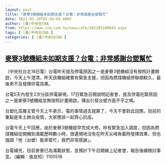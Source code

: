 ```yaml
---
layout: post
title: "麥寮3號機組未如期支援？台電：非常感謝台塑幫忙"
date: 2021-05-18T02:34:03.000Z
author: (臺)中央社CNA
from: https://www.cna.com.tw/news/afe/202105180043.aspx
tags: [ (臺)中央社CNA ]
categories: [ (臺)中央社CNA ]
---
```

<!--1621305243000-->
[麥寮3號機組未如期支援？台電：非常感謝台塑幫忙](https://www.cna.com.tw/news/afe/202105180043.aspx)
------

<div>
<div></div><div class="paragraph"><p>（中央社台北18日電）台電昨天提及停電原因之一是麥寮3號機組沒有按照計畫開啟，今天上午澄清，昨天該機組確實有緊急支援，但因為燃煤機組併聯期較久，最後來不及發揮供電效果。</p><p>台電5天內發生2次分區供電窘境，17日緊急召開說明記者會，提及供電吃緊原因之一是麥寮3號機組並無按照計畫開啟，傳出引發台塑方面不平之鳴。</p><p>台塑化高層主管今天上午表示，電的事情過去就算了，今天不會對此回應。目前的重點是本土肺炎疫情，大家應該一起齊心抗疫。</p><p>台電今天上午回應，由於麥寮3號機提早完成大修，昨有緊急加入調度，但因為燃煤機組從開機到滿載歷時數小時，很遺憾地沒有在昨天尖峰負載時發揮效果，但也強調「他（台塑）能來幫忙，我們非常感謝」。</p><p>台電補充，目前麥寮已為滿載狀態，並預計下午召開線上記者會，報告後續檢討事宜。（編輯：張良知）1100518</p></div>
</div>
